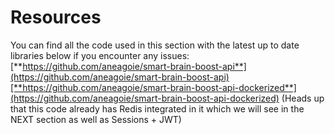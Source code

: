 

# Resources

You can find all the code used in this section with the latest up to date libraries below if you encounter any issues:
[**https://github.com/aneagoie/smart-brain-boost-api**](https://github.com/aneagoie/smart-brain-boost-api)[**https://github.com/aneagoie/smart-brain-boost-api-dockerized**](https://github.com/aneagoie/smart-brain-boost-api-dockerized) (Heads up that this code already has Redis integrated in it which we will see in the NEXT section as well as Sessions + JWT)